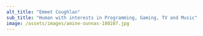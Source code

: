 ```yaml
---
alt_title: "Emmet Coughlan"
sub_title: "Human with interests in Programming, Gaming, TV and Music"
image: /assets/images/amine-ounnas-180287.jpg
---
```

